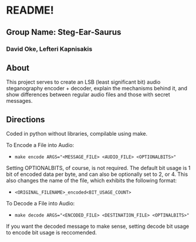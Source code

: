 # README!

## Group Name: Steg-Ear-Saurus
### David Oke, Lefteri Kapnisakis


## About

This project serves to create an LSB (least significant bit) audio steganography encoder + decoder, explain the mechanisms behind it, and show differences between regular audio files and those with secret messages.

## Directions
Coded in python without libraries, compilable using make.

To Encode a File into Audio:
- `make encode ARGS="<MESSAGE_FILE> <AUDIO_FILE> <OPTIONALBITS>"`

Setting OPTIONALBITS, of course, is not required. The default bit usage is 1 bit of encoded data per byte, and can also be optionally set to 2, or 4. This also changes the name of the file, which exhibits the following format:

- `<ORIGINAL_FILENAME>_encoded<BIT_USAGE_COUNT>`

To Decode a File into Audio:
- `make decode ARGS="<ENCODED_FILE> <DESTINATION_FILE> <OPTINALBITS>"`

If you want the decoded message to make sense, setting decode bit usage to encode bit usage is reccomended.
